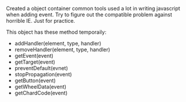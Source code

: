 Created a object container common tools used a lot in writing javascript when adding event. Try to figure out the compatible problem against horrible IE. Just for practice.     

This object has these method temporaily:

- addHandler(element, type, handler)
- removeHandler(element, type, handler)
- getEvent(event)
- getTarget(event)
- preventDefault(evnet)
- stopPropagation(event)
- getButton(event)
- getWheelData(event)
- getChardCode(event)